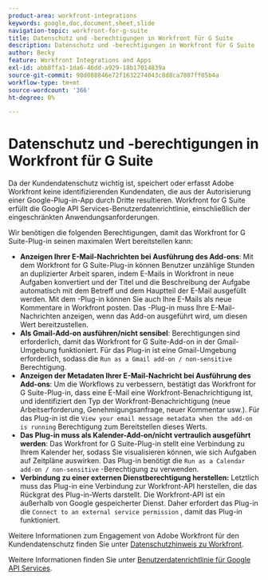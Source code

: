 ```yaml
---
product-area: workfront-integrations
keywords: google,doc,document,sheet,slide
navigation-topic: workfront-for-g-suite
title: Datenschutz und -berechtigungen in Workfront für G Suite
description: Datenschutz und -berechtigungen in Workfront für G Suite
author: Becky
feature: Workfront Integrations and Apps
exl-id: abb8ffa1-1da6-46dd-a929-18b17014839a
source-git-commit: 90d088846e72f1632274043c8d8ca7807ff05b4a
workflow-type: tm+mt
source-wordcount: '366'
ht-degree: 0%

---
```


# Datenschutz und -berechtigungen in Workfront für G Suite

Da der Kundendatenschutz wichtig ist, speichert oder erfasst Adobe Workfront keine identifizierenden Kundendaten, die aus der Autorisierung einer Google-Plug-in-App durch Dritte resultieren. Workfront for G Suite erfüllt die Google API Services-Benutzerdatenrichtlinie, einschließlich der eingeschränkten Anwendungsanforderungen.

Wir benötigen die folgenden Berechtigungen, damit das Workfront for G Suite-Plug-in seinen maximalen Wert bereitstellen kann:

* **Anzeigen Ihrer E-Mail-Nachrichten bei Ausführung des Add-ons**: Mit dem Workfront for G Suite-Plug-in können Benutzer unzählige Stunden an duplizierter Arbeit sparen, indem E-Mails in Workfront in neue Aufgaben konvertiert und der Titel und die Beschreibung der Aufgabe automatisch mit dem Betreff und dem Hauptteil der E-Mail ausgefüllt werden. Mit dem -Plug-in können Sie auch Ihre E-Mails als neue Kommentare in Workfront posten. Das -Plug-in muss Ihre E-Mail-Nachrichten anzeigen, wenn das Add-on ausgeführt wird, um diesen Wert bereitzustellen.
* **Als Gmail-Add-on ausführen/nicht sensibel**: Berechtigungen sind erforderlich, damit das Workfront for G Suite-Add-on in der Gmail-Umgebung funktioniert. Für das Plug-in ist eine Gmail-Umgebung erforderlich, sodass die `Run as a Gmail add-on / non-sensitive` Berechtigung.
* **Anzeigen der Metadaten Ihrer E-Mail-Nachricht bei Ausführung des Add-ons**: Um die Workflows zu verbessern, bestätigt das Workfront for G Suite-Plug-in, dass eine E-Mail eine Workfront-Benachrichtigung ist, und identifiziert den Typ der Workfront-Benachrichtigung (neue Arbeitserforderung, Genehmigungsanfrage, neuer Kommentar usw.). Für das Plug-in ist die `View your email message metadata when the add-on is running` Berechtigung zum Bereitstellen dieses Werts.
* **Das Plug-in muss als Kalender-Add-on/nicht vertraulich ausgeführt werden**: Das Workfront for G Suite-Plug-in stellt eine Verbindung zu Ihrem Kalender her, sodass Sie visualisieren können, wie sich Aufgaben auf Zeitpläne auswirken. Das Plug-in benötigt die `Run as a Calendar add-on / non-sensitive` -Berechtigung zu verwenden.
* **Verbindung zu einer externen Dienstberechtigung herstellen:** Letztlich muss das Plug-in eine Verbindung zur Workfront-API herstellen, die das Rückgrat des Plug-in-Werts darstellt. Die Workfront-API ist ein außerhalb von Google gespeicherter Dienst. Daher erfordert das Plug-in die `Connect to an external service permission` , damit das Plug-in funktioniert.

Weitere Informationen zum Engagement von Adobe Workfront für den Kundendatenschutz finden Sie unter [Datenschutzhinweis zu Workfront](https://www.adobe.com/content/dam/cc/en/legal/terms/enterprise/pdfs/Privacy-Notice-and-Privacy-Shield-Statement-Adobe-Workfront.pdf).

Weitere Informationen finden Sie unter [Benutzerdatenrichtlinie für Google API Services](https://developers.google.com/terms/api-services-user-data-policy).
